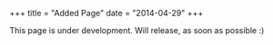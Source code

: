 +++
title = "Added Page"
date = "2014-04-29"
+++

This page is under development. Will release, as soon as possible :)
